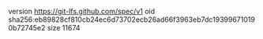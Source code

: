 version https://git-lfs.github.com/spec/v1
oid sha256:eb89828cf810cb24ec6d73702ecb26ad66f3963eb7dc193996710190b72745e2
size 11674
